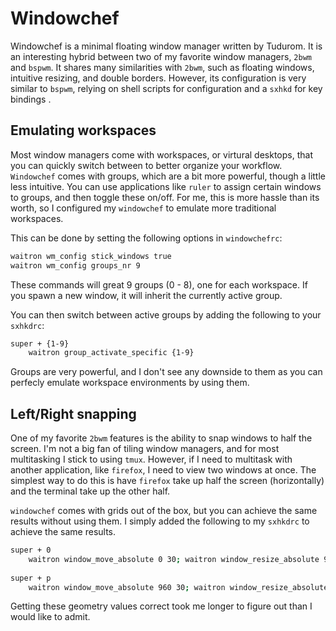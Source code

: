 # Windowchef

Windowchef is a minimal floating window manager written by Tudurom.
It is an interesting hybrid between two of my favorite window managers, 
`2bwm` and `bspwm`. It shares many similarities with `2bwm`, such as 
floating windows, intuitive resizing, and double borders. However,
its configuration is very similar to `bspwm`, relying on shell scripts
for configuration and a `sxhkd` for key bindings .

## Emulating workspaces

Most window managers come with workspaces, or virtural desktops, that you can
quickly switch between to better organize your workflow. `Windowchef` comes
with groups, which are a bit more powerful, though a little less intuitive. 
You can use applications like `ruler` to assign certain windows to groups,
and then toggle these on/off. For me, this is more hassle than its worth, 
so I configured my `windowchef` to emulate more traditional workspaces. 

This can be done by setting the following options in `windowchefrc`:

```bash
waitron wm_config stick_windows true
waitron wm_config groups_nr 9
```

These commands will great 9 groups (0 - 8), one for each workspace. 
If you spawn a new window, it will inherit the currently active group.

You can then switch between active groups by adding the following to your
`sxhkdrc`:

```bash
super + {1-9}
    waitron group_activate_specific {1-9}
```

Groups are very powerful, and I don't see any downside to them as you can
perfecly emulate workspace environments by using them.

## Left/Right snapping

One of my favorite `2bwm` features is the ability to snap windows to half the screen. 
I'm not a big fan of tiling window managers, and for most multitasking I stick to
using `tmux`. However, if I need to multitask with another application, like `firefox`,
I need to view two windows at once. The simplest way to do this is have `firefox`
take up half the screen (horizontally) and the terminal take up the other half. 

`windowchef` comes with grids out of the box, but you can achieve the same results
without using them. I simply added the following to my `sxhkdrc` to achieve the same 
results.

```bash
super + 0
    waitron window_move_absolute 0 30; waitron window_resize_absolute 950 1040
    
super + p
    waitron window_move_absolute 960 30; waitron window_resize_absolute 950 1040
```

Getting these geometry values correct took me longer to figure out than I would like to admit.


